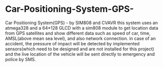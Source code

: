 # Car-Positioning-System-GPS-
Car Positioning System(GPS) - by SIM808 and CVAVR
this system uses an atmega328 and a 64*128 GLCD with a sim808 module to get location data from GPS satellites and show different data such as speed of car, time, AMSL(above mean sea level), and also network connection.
in case of an accident, the pressure of impact will be detected by implemented sensors(which need to be designed and are not installed for this project) and the live location of the vehicle will be sent directly to emergency and police by SMS.
